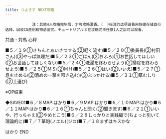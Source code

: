 ```yaml
---
title: つよきす NEXT攻略
---
```


                注：其他4人攻略完毕后，才可攻略澄香。(　)标注的选项请善用快捷存储自行选择，回收CG差别和物语鉴赏。チュートリアル３在攻略完毕任意1人之后可以观看。

共通・対馬 心秤

■５／１９①きちんとあいさつする(②軽く流す)■５／２０①委員長(②村田さん)(③やっぱ無理だ)■５／２３①ごはん(②おふろ)①お世話してほしい(②お世話してほしくない)■５／２４①洗濯を終わらせよう(②掃除を終わらせよう)■５／２５①ＭＳ(②ＭＨ)■５／２６①はい(②いいえ)■５／２７①息を止める(②清めの一撃を叩き込む)(③ぶっかける)■５／３１①草むしり(②土運び)

※OP结束

◆SAVE01■６／８MAP:はかり■６／９MAP:はかり■６／１０MAP:はかり■６／１１MAP:はかり■６／１６①ちゃんと聞く(②聞き流す)■６／２１①いいや、行っちゃえ(②やめとこう)■６／２８しっかりと実践編で(ちょっと引いて理論的に)■７／７華砲(ノエル)(ジロ)■７／１８まずはキスかな

はかり END


              
